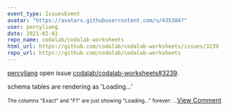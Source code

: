 ```yaml
---
event_type: IssuesEvent
avatar: "https://avatars.githubusercontent.com/u/435384?"
user: percyliang
date: 2021-02-01
repo_name: codalab/codalab-worksheets
html_url: https://github.com/codalab/codalab-worksheets/issues/3239
repo_url: https://github.com/codalab/codalab-worksheets
---
```


<a href='https://github.com/percyliang' target='_blank'>percyliang</a> open issue <a href='https://github.com/codalab/codalab-worksheets/issues/3239' target='_blank'>codalab/codalab-worksheets#3239</a>.

<p>schema tables are rendering as 'Loading...'</p><small>The columns "Exact" and "F1" are just showing "Loading..." forever:...</small><a href='https://github.com/codalab/codalab-worksheets/issues/3239' target='_blank'>View Comment</a>